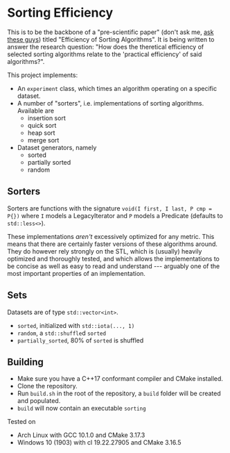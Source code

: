 # Sorting Efficiency

This is to be the backbone of a "pre-scientific paper" (don't ask me, [ask these guys](https://www.bmbwf.gv.at/en.html)) titled "Efficiency of Sorting Algorithms". It is being written to answer the research question: "How does the theretical efficiency of selected sorting algorithms relate to the 'practical efficiency' of said algorithms?".

This project implements:

- An `experiment` class, which times an algorithm operating on a specific dataset.
- A number of "sorters", i.e. implementations of sorting algorithms. Available are
  - insertion sort
  - quick sort
  - heap sort
  - merge sort
- Dataset generators, namely
  - sorted
  - partially sorted
  - random

## Sorters

Sorters are functions with the signature `void(I first, I last, P cmp = P{})` where `I` models a LegacyIterator and `P` models a Predicate (defaults to `std::less<>`).

These implementations _aren't_ excessively optimized for any metric. This means that there are certainly faster versions of these algorithms around. They do however rely strongly on the STL, which is (usually) heavily optimized and thoroughly tested, and which allows the implementations to be concise as well as easy to read and understand --- arguably one of the most important properties of an implementation.

## Sets

Datasets are of type `std::vector<int>`.

- `sorted`, initialized with `std::iota(..., 1)`
- `random`, a `std::shuffle`d `sorted`
- `partially_sorted`, 80% of `sorted` is shuffled

## Building

- Make sure you have a C++17 conformant compiler and CMake installed.
- Clone the repository.
- Run `build.sh` in the root of the repository, a `build` folder will be created and populated.
- `build` will now contain an executable `sorting`

Tested on

- Arch Linux with GCC 10.1.0 and CMake 3.17.3
- Windows 10 (1903) with cl 19.22.27905 and CMake 3.16.5
